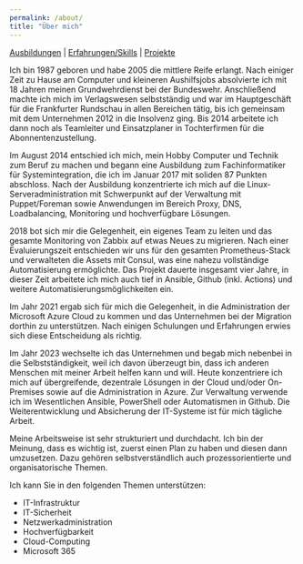 ```yaml
---
permalink: /about/
title: "Über mich"
---
```

<p><a class="btn btn--primary" href="/about/education/" target="_self">Ausbildungen</a> |
 <a class="btn btn--primary" href="/about/skills/" target="_blank">Erfahrungen/Skills</a> |
 <a class="btn btn--primary" href="/about/projects/" target="_blank">Projekte</a></p>

Ich bin 1987 geboren und habe 2005 die mittlere Reife erlangt. Nach einiger Zeit zu Hause am Computer und kleineren Aushilfsjobs absolvierte ich mit 18 Jahren meinen Grundwehrdienst bei der Bundeswehr. Anschließend machte ich mich im Verlagswesen selbstständig und war im Hauptgeschäft für die Frankfurter Rundschau in allen Bereichen tätig, bis ich gemeinsam mit dem Unternehmen 2012 in die Insolvenz ging. Bis 2014 arbeitete ich dann noch als Teamleiter und Einsatzplaner in Tochterfirmen für die Abonnentenzustellung.

Im August 2014 entschied ich mich, mein Hobby Computer und Technik zum Beruf zu machen und begann eine Ausbildung zum Fachinformatiker für Systemintegration, die ich im Januar 2017 mit soliden 87 Punkten abschloss. Nach der Ausbildung konzentrierte ich mich auf die Linux-Serveradministration mit Schwerpunkt auf der Verwaltung mit Puppet/Foreman sowie Anwendungen im Bereich Proxy, DNS, Loadbalancing, Monitoring und hochverfügbare Lösungen.

2018 bot sich mir die Gelegenheit, ein eigenes Team zu leiten und das gesamte Monitoring von Zabbix auf etwas Neues zu migrieren. Nach einer Evaluierungszeit entschieden wir uns für den gesamten Prometheus-Stack und verwalteten die Assets mit Consul, was eine nahezu vollständige Automatisierung ermöglichte. Das Projekt dauerte insgesamt vier Jahre, in dieser Zeit arbeitete ich mich auch tief in Ansible, Github (inkl. Actions) und weitere Automatisierungsmöglichkeiten ein.

Im Jahr 2021 ergab sich für mich die Gelegenheit, in die Administration der Microsoft Azure Cloud zu kommen und das Unternehmen bei der Migration dorthin zu unterstützen. Nach einigen Schulungen und Erfahrungen erwies sich diese Entscheidung als richtig.

Im Jahr 2023 wechselte ich das Unternehmen und begab mich nebenbei in die Selbstständigkeit, weil ich davon überzeugt bin, dass ich anderen Menschen mit meiner Arbeit helfen kann und will. Heute konzentriere ich mich auf übergreifende, dezentrale Lösungen in der Cloud und/oder On-Premises sowie auf die Administration in Azure. Zur Verwaltung verwende ich im Wesentlichen Ansible, PowerShell oder Automatismen in Github. Die Weiterentwicklung und Absicherung der IT-Systeme ist für mich tägliche Arbeit.

Meine Arbeitsweise ist sehr strukturiert und durchdacht. Ich bin der Meinung, dass es wichtig ist, zuerst einen Plan zu haben und diesen dann umzusetzen. Dazu gehören selbstverständlich auch prozessorientierte und organisatorische Themen.

Ich kann Sie in den folgenden Themen unterstützen:
* IT-Infrastruktur
* IT-Sicherheit
* Netzwerkadministration
* Hochverfügbarkeit
* Cloud-Computing
* Microsoft 365